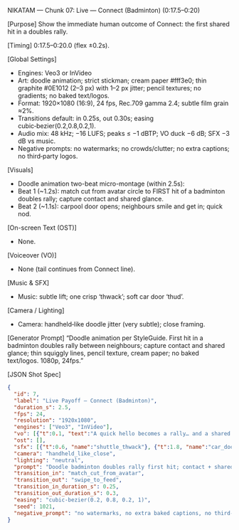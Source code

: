 NIKATAM — Chunk 07: Live — Connect (Badminton) (0:17.5–0:20)

[Purpose]
Show the immediate human outcome of Connect: the first shared hit in a doubles rally.

[Timing]
0:17.5–0:20.0 (flex ±0.2s).

[Global Settings]
- Engines: Veo3 or InVideo
- Art: doodle animation; strict stickman; cream paper #fff3e0; thin graphite #0E1012 (2–3 px) with 1–2 px jitter; pencil textures; no gradients; no baked text/logos.
- Format: 1920×1080 (16:9), 24 fps, Rec.709 gamma 2.4; subtle film grain ≈2%.
- Transitions default: in 0.25s, out 0.30s; easing cubic‑bezier(0.2,0.8,0.2,1).
- Audio mix: 48 kHz; −16 LUFS; peaks ≤ −1 dBTP; VO duck −6 dB; SFX −3 dB vs music.
- Negative prompts: no watermarks; no crowds/clutter; no extra captions; no third‑party logos.

 
[Visuals]
- Doodle animation two-beat micro-montage (within 2.5s):
- Beat 1 (~1.2s): match cut from avatar circle to FIRST hit of a badminton doubles rally; capture contact and shared glance.
- Beat 2 (~1.1s): carpool door opens; neighbours smile and get in; quick nod.

[On-screen Text (OST)]
- None.

[Voiceover (VO)]
- None (tail continues from Connect line).

[Music & SFX]
- Music: subtle lift; one crisp ‘thwack’; soft car door ‘thud’.

[Camera / Lighting]
- Camera: handheld‑like doodle jitter (very subtle); close framing.



[Generator Prompt]
“Doodle animation per StyleGuide. First hit in a badminton doubles rally between neighbours; capture contact and shared glance; thin squiggly lines, pencil texture, cream paper; no baked text/logos. 1080p, 24fps.”

[JSON Shot Spec]
```json
{
  "id": 7,
  "label": "Live Payoff — Connect (Badminton)",
  "duration_s": 2.5,
  "fps": 24,
  "resolution": "1920x1080",
  "engines": ["Veo3", "InVideo"],
  "vo": [{"t":0.1, "text":"A quick hello becomes a rally… and a shared ride."}],
  "ost": [],
  "sfx": [{"t":0.6, "name":"shuttle_thwack"}, {"t":1.8, "name":"car_door_thud_soft"}],
  "camera": "handheld_like_close",
  "lighting": "neutral",
  "prompt": "Doodle badminton doubles rally first hit; contact + shared glance; pencil texture; no baked text.",
  "transition_in": "match_cut_from_avatar",
  "transition_out": "swipe_to_feed",
  "transition_in_duration_s": 0.25,
  "transition_out_duration_s": 0.3,
  "easing": "cubic-bezier(0.2, 0.8, 0.2, 1)",
  "seed": 1021,
  "negative_prompt": "no watermarks, no extra baked captions, no third-party logos"
}
```


